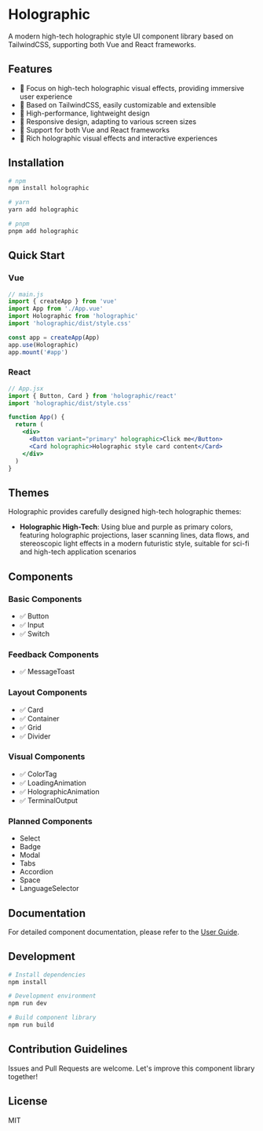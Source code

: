 <!--
 * @Author: SpenserCai
 * @Date: 2025-03-18 17:59:02
 * @version: 
 * @LastEditors: SpenserCai
 * @LastEditTime: 2025-03-19 00:07:46
 * @Description: file content
-->
# Holographic

A modern high-tech holographic style UI component library based on TailwindCSS, supporting both Vue and React frameworks.

## Features

- 🌈 Focus on high-tech holographic visual effects, providing immersive user experience
- 🔧 Based on TailwindCSS, easily customizable and extensible
- 🚀 High-performance, lightweight design
- 📱 Responsive design, adapting to various screen sizes
- 🧩 Support for both Vue and React frameworks
- 🎨 Rich holographic visual effects and interactive experiences

## Installation

```bash
# npm
npm install holographic

# yarn
yarn add holographic

# pnpm
pnpm add holographic
```

## Quick Start

### Vue

```js
// main.js
import { createApp } from 'vue'
import App from './App.vue'
import Holographic from 'holographic'
import 'holographic/dist/style.css'

const app = createApp(App)
app.use(Holographic)
app.mount('#app')
```

### React

```jsx
// App.jsx
import { Button, Card } from 'holographic/react'
import 'holographic/dist/style.css'

function App() {
  return (
    <div>
      <Button variant="primary" holographic>Click me</Button>
      <Card holographic>Holographic style card content</Card>
    </div>
  )
}
```

## Themes

Holographic provides carefully designed high-tech holographic themes:

- **Holographic High-Tech**: Using blue and purple as primary colors, featuring holographic projections, laser scanning lines, data flows, and stereoscopic light effects in a modern futuristic style, suitable for sci-fi and high-tech application scenarios

## Components

### Basic Components
- ✅ Button
- ✅ Input
- ✅ Switch

### Feedback Components
- ✅ MessageToast

### Layout Components
- ✅ Card
- ✅ Container
- ✅ Grid
- ✅ Divider

### Visual Components
- ✅ ColorTag
- ✅ LoadingAnimation
- ✅ HolographicAnimation
- ✅ TerminalOutput

### Planned Components
- Select
- Badge
- Modal
- Tabs
- Accordion
- Space
- LanguageSelector

## Documentation

For detailed component documentation, please refer to the [User Guide](docs/guide.md).

## Development

```bash
# Install dependencies
npm install

# Development environment
npm run dev

# Build component library
npm run build
```

## Contribution Guidelines

Issues and Pull Requests are welcome. Let's improve this component library together!

## License

MIT
